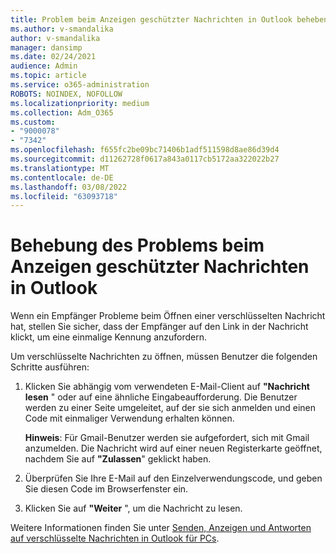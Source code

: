 ```yaml
---
title: Problem beim Anzeigen geschützter Nachrichten in Outlook beheben
ms.author: v-smandalika
author: v-smandalika
manager: dansimp
ms.date: 02/24/2021
audience: Admin
ms.topic: article
ms.service: o365-administration
ROBOTS: NOINDEX, NOFOLLOW
ms.localizationpriority: medium
ms.collection: Adm_O365
ms.custom:
- "9000078"
- "7342"
ms.openlocfilehash: f655fc2be09bc71406b1adf511598d8ae86d39d4
ms.sourcegitcommit: d11262728f0617a843a0117cb5172aa322022b27
ms.translationtype: MT
ms.contentlocale: de-DE
ms.lasthandoff: 03/08/2022
ms.locfileid: "63093718"
---
```

# <a name="fix-problem-of-viewing-protected-message-in-outlook"></a>Behebung des Problems beim Anzeigen geschützter Nachrichten in Outlook

Wenn ein Empfänger Probleme beim Öffnen einer verschlüsselten Nachricht hat, stellen Sie sicher, dass der Empfänger auf den Link in der Nachricht klickt, um eine einmalige Kennung anzufordern.

Um verschlüsselte Nachrichten zu öffnen, müssen Benutzer die folgenden Schritte ausführen:

1. Klicken Sie abhängig vom verwendeten E-Mail-Client auf **"Nachricht lesen** " oder auf eine ähnliche Eingabeaufforderung. Die Benutzer werden zu einer Seite umgeleitet, auf der sie sich anmelden und einen Code mit einmaliger Verwendung erhalten können.

    **Hinweis**: Für Gmail-Benutzer werden sie aufgefordert, sich mit Gmail anzumelden. Die Nachricht wird auf einer neuen Registerkarte geöffnet, nachdem Sie auf **"Zulassen**" geklickt haben.

2. Überprüfen Sie Ihre E-Mail auf den Einzelverwendungscode, und geben Sie diesen Code im Browserfenster ein.

3. Klicken Sie auf **"Weiter** ", um die Nachricht zu lesen.

Weitere Informationen finden Sie unter [Senden, Anzeigen und Antworten auf verschlüsselte Nachrichten in Outlook für PCs](https://support.microsoft.com/topic/send-view-and-reply-to-encrypted-messages-in-outlook-for-pc-eaa43495-9bbb-4fca-922a-df90dee51980).


